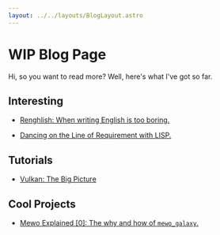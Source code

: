 ```yaml
---
layout: ../../layouts/BlogLayout.astro
---
```


# WIP Blog Page

Hi, so you want to read more?
Well, here's what I've got so far.

## Interesting

- [Renghlish: When writing English is too boring.](/blog/interesting/renghlish)
<!--  - [Modern Classic Tetris Is Alive, but Has Classic Tetris Died?](/blog/interesting/modern_classic_tetris) -->
- [Dancing on the Line of Requirement with LISP.](/blog/interesting/dancing_with_lisp)

## Tutorials

- [Vulkan: The Big Picture](/blog/tutorials/vulkan_big_picture)

## Cool Projects

- [Mewo Explained \[0\]: The why and how of `mewo_galaxy`.](/blog/coolprojects/mewo_explained_0)
